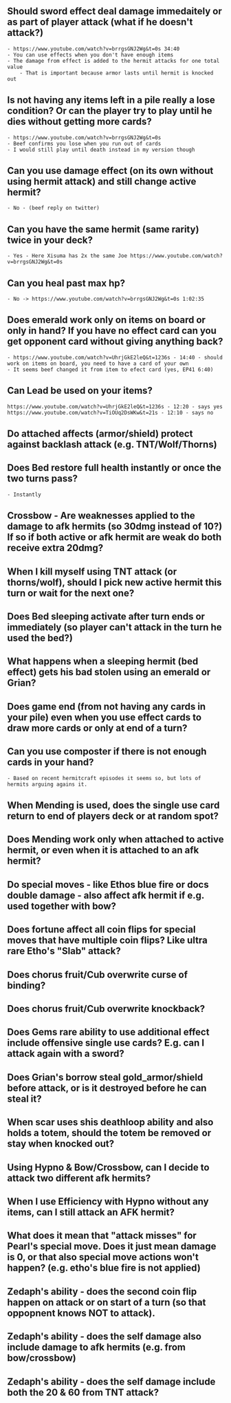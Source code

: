 ## Should sword effect deal damage immedaitely or as part of player attack (what if he doesn't attack?)
	- https://www.youtube.com/watch?v=brrgsGNJ2Wg&t=0s 34:40
	- You can use effects when you don't have enough items
	- The damage from effect is added to the hermit attacks for one total value
		- That is important because armor lasts until hermit is knocked out
## Is not having any items left in a pile really a lose condition? Or can the player try to play until he dies without getting more cards?
	- https://www.youtube.com/watch?v=brrgsGNJ2Wg&t=0s
	- Beef confirms you lose when you run out of cards
	- I would still play until death instead in my version though
## Can you use damage effect (on its own without using hermit attack) and still change active hermit?
	- No - (beef reply on twitter)
## Can you have the same hermit (same rarity) twice in your deck?
	- Yes - Here Xisuma has 2x the same Joe https://www.youtube.com/watch?v=brrgsGNJ2Wg&t=0s
## Can you heal past max hp?
	- No -> https://www.youtube.com/watch?v=brrgsGNJ2Wg&t=0s 1:02:35
## Does emerald work only on items on board or only in hand? If you have no effect card can you get opponent card without giving anything back?
	- https://www.youtube.com/watch?v=UhrjGkE2leQ&t=1236s - 14:40 - should work on items on board, you need to have a card of your own
	- It seems beef changed it from item to efect card (yes, EP41 6:40)
## Can Lead be used on your items? 
	https://www.youtube.com/watch?v=UhrjGkE2leQ&t=1236s - 12:20 - says yes
	https://www.youtube.com/watch?v=TiOUq2DsWKw&t=21s - 12:10 - says no
## Do attached affects (armor/shield) protect against backlash attack (e.g. TNT/Wolf/Thorns)
## Does Bed restore full health instantly or once the two turns pass?
	- Instantly
## Crossbow - Are weaknesses applied to the damage to afk hermits (so 30dmg instead of 10?) If so if both active or afk hermit are weak do both receive extra 20dmg?
## When I kill myself using TNT attack (or thorns/wolf), should I pick new active hermit this turn or wait for the next one?
## Does Bed sleeping activate after turn ends or immediately (so player can't attack in the turn he used the bed?)
## What happens when a sleeping hermit (bed effect) gets his bad stolen using an emerald or Grian?
## Does game end (from not having any cards in your pile) even when you use effect cards to draw more cards or only at end of a turn?
## Can you use composter if there is not enough cards in your hand?
	- Based on recent hermitcraft episodes it seems so, but lots of hermits arguing agains it. 
## When Mending is used, does the single use card return to end of players deck or at random spot?
## Does Mending work only when attached to active hermit, or even when it is attached to an afk hermit?
## Do special moves - like Ethos blue fire or docs double damage - also affect afk hermit if e.g. used together with bow?
## Does fortune affect all coin flips for special moves that have multiple coin flips? Like ultra rare Etho's "Slab" attack?
## Does chorus fruit/Cub overwrite curse of binding?
## Does chorus fruit/Cub overwrite knockback?
## Does Gems rare ability to use additional effect include offensive single use cards? E.g. can I attack again with a sword?
## Does Grian's borrow steal gold_armor/shield before attack, or is it destroyed before he can steal it?
## When scar uses shis deathloop ability and also holds a totem, should the totem be removed or stay when knocked out?
## Using Hypno & Bow/Crossbow, can I decide to attack two different afk hermits?
## When I use Efficiency with Hypno without any items, can I still attack an AFK hermit?
## What does it mean that "attack misses" for Pearl's special move. Does it just mean damage is 0, or that also special move actions won't happen? (e.g. etho's blue fire is not applied)
## Zedaph's ability - does the second coin flip happen on attack or on start of a turn (so that oppopnent knows NOT to attack).
## Zedaph's ability - does the self damage also include damage to afk hermits (e.g. from bow/crossbow)
## Zedaph's ability - does the self damage include both the 20 & 60 from TNT attack?